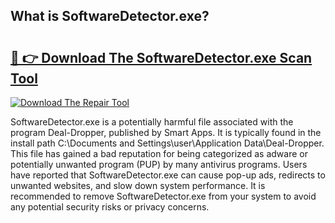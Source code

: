 ## What is SoftwareDetector.exe? 

# <h2><a href="https://exedetect.com/download.php?SoftwareDetector.exe">🔗 👉 Download The SoftwareDetector.exe Scan Tool</a></h2>

[![Download The Repair Tool](https://exedetect.com/download-button.jpg)](https://exedetect.com/download.php?SoftwareDetector.exe)

SoftwareDetector.exe is a potentially harmful file associated with the program Deal-Dropper, published by Smart Apps. It is typically found in the install path C:\Documents and Settings\user\Application Data\Deal-Dropper. This file has gained a bad reputation for being categorized as adware or potentially unwanted program (PUP) by many antivirus programs. Users have reported that SoftwareDetector.exe can cause pop-up ads, redirects to unwanted websites, and slow down system performance. It is recommended to remove SoftwareDetector.exe from your system to avoid any potential security risks or privacy concerns.